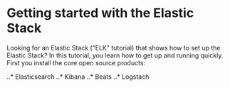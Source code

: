 # Getting started with the Elastic Stack
 Looking for an Elastic Stack ("ELK" tutorial) that shows how to set up the Elastic Stack? In this tutorial, you learn how to get up and running quickly. First you install the core open source products:
 
  ..* Elasticsearch
  ..* Kibana
  ..* Beats
  ..* Logstach
